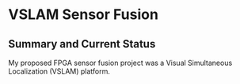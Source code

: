 
# VSLAM Sensor Fusion

## Summary and Current Status

My proposed FPGA sensor fusion project was a Visual Simultaneous Localization 
(VSLAM) platform.  
